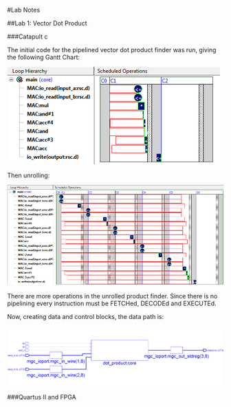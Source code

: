 #Lab Notes

##Lab 1: Vector Dot Product

###Catapult c

The initial code for the pipelined vector dot product finder was run, giving the following Gantt Chart:

![Image of First Gantt Chart](https://github.com/OPup/COGiX/blob/master/Lab%20Notes/screenshots/Lab_1_Gant_1.png)

Then unrolling:

![Image of First Gantt Chart](https://github.com/OPup/COGiX/blob/master/Lab%20Notes/screenshots/Lab_1_Gant_2.png)

There are more operations in the unrolled product finder. Since there is no pipelining every instruction must be FETCHed, DECODEd and EXECUTEd.

Now, creating data and control blocks, the data path is:

![Image of Data Path](https://github.com/OPup/COGiX/blob/master/Lab%20Notes/screenshots/Lab_1_Data_Path_1.png)

###Quartus II and FPGA


